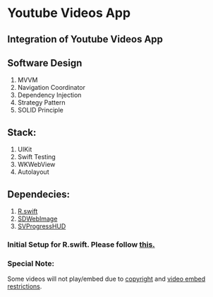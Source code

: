 <h1> Youtube Videos App </h1>
<h2> Integration of Youtube Videos App </h2>

## Software Design
1. MVVM
2. Navigation Coordinator
3. Dependency Injection
4. Strategy Pattern
5. SOLID Principle

## Stack:
1. UIKit
2. Swift Testing
3. WKWebView
4. Autolayout

## Dependecies:
1. [R.swift](https://github.com/mac-cain13/R.swift)
2. [SDWebImage](https://github.com/SDWebImage/SDWebImage)
3. [SVProgressHUD](https://github.com/SVProgressHUD/SVProgressHUD)

### Initial Setup for R.swift. Please follow [this.](https://www.youtube.com/watch?t=66&v=icihJ_hin3I&feature=youtu.be)

### Special Note:
Some videos will not play/embed due to [copyright](https://stackoverflow.com/a/74067543) and [video embed restrictions](https://support.google.com/youtube/answer/6301625?hl=en).
